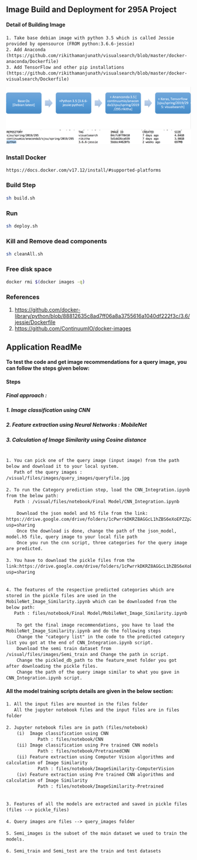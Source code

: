 ## Image Build and Deployment for 295A Project
#### Detail of Building Image
```
1. Take base debian image with python 3.5 which is called Jessie provided by opensource (FROM python:3.6.6-jessie)
2. Add Anaconda (https://github.com/rikithamanjunath/visualsearch/blob/master/docker-anaconda/Dockerfile)
3. Add TensorFlow and other pip installations (https://github.com/rikithamanjunath/visualsearch/blob/master/docker-visualsearch/Dockerfile)
```
![visualsearch](https://github.com/rikithamanjunath/visualsearch/blob/master/image_pipeline.png)
![visualsearch](https://github.com/rikithamanjunath/visualsearch/blob/master/docker_images.png)

### Install Docker
````
https://docs.docker.com/v17.12/install/#supported-platforms
````
### Build Step
````bash
sh build.sh
````
### Run
```bash
sh deploy.sh
```
### Kill and Remove dead components
```bash
sh cleanAll.sh
```
### Free disk space
```bash
docker rmi $(docker images -q)
```
### References
1. https://github.com/docker-library/python/blob/88812635c8ad7ff06a8a3755616a1040df222f3c/3.6/jessie/Dockerfile
2. https://github.com/ContinuumIO/docker-images

## Application ReadMe

#### To test the code and get image recommendations for a query image, you can follow the steps given below:


#### Steps
##### Final approach : 
##### 1. Image classification using CNN  
##### 2. Feature extraction using Neural Networks : MobileNet 
##### 3. Calculation of Image Similarity using Cosine distance

```

1. You can pick one of the query image (input image) from the path below and download it to your local system. 
   Path of the query images : /visual/files/images/query_images/queryfile.jpg

2. To run the Category prediction step, load the CNN_Integration.ipynb from the below path:
   Path : /visual/files/notebook/Final Model/CNN_Integration.ipynb

    Download the json model and h5 file from the link: https://drive.google.com/drive/folders/1cPwrrkDKRZ8AGGcL1hZBS6eXoEPZZpZO?usp=sharing
    Once the download is done, change the path of the json_model, model.h5 file, query image to your local file path
    Once you run the cnn script, three categories for the query image are predicted. 

3. You have to download the pickle files from the link:https://drive.google.com/drive/folders/1cPwrrkDKRZ8AGGcL1hZBS6eXoEPZZpZO?usp=sharing
 
   
4. The features of the respective predicted categories which are stored in the pickle files are used in the MobileNet_Image_Similarity.ipynb which can be downloaded from the below path:
   Path : files/notebook/Final Model/MobileNet_Image_Similarity.ipynb 

    To get the final image recommendations, you have to load the MobileNet_Image_Similarity.ipynb and do the following steps
    Change the "category list" in the code to the predicted category list you got at the end of CNN_Integration.ipynb script.
    Download the semi train dataset from /visual/files/images/Semi_train and Change the path in script.
    Change the pickled_db_path to the feature_mnet folder you got after downloading the pickle files.
    Change the path of the query image similar to what you gave in CNN_Integration.ipynb script.
```
#### All the model training scripts details are given in the below section: 

```
1. All the input files are mounted in the files folder
   All the jupyter notebook files and the input files are in files folder

2. Jupyter notebook files are in path (files/notebook)
    (i)  Image classification using CNN
            Path : files/notebook/CNN
    (ii) Image classification using Pre trained CNN models
            Path : files/notebook/PretrainedCNN
    (ii) Feature extraction using Computer Vision algorithms and calculation of Image Similarity
            Path : files/notebook/ImageSimilarity-ComputerVision
    (iv) Feature extraction using Pre trained CNN algorithms and calculation of Image Similarity
            Path : files/notebook/ImageSimilarity-Pretrained
            
            
3. Features of all the models are extracted and saved in pickle files (files --> pickle_files)

4. Query images are files --> query_images folder

5. Semi_images is the subset of the main dataset we used to train the models.

6. Semi_train and Semi_test are the train and test datasets

```
